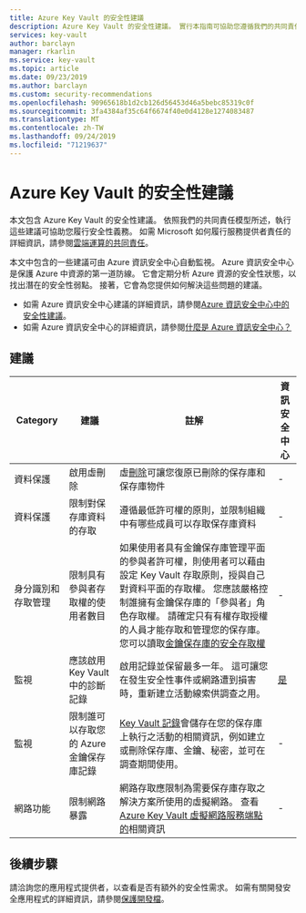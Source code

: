 ```yaml
---
title: Azure Key Vault 的安全性建議
description: Azure Key Vault 的安全性建議。 實行本指南可協助您遵循我們的共同責任模型中所述，滿足您的安全性義務
services: key-vault
author: barclayn
manager: rkarlin
ms.service: key-vault
ms.topic: article
ms.date: 09/23/2019
ms.author: barclayn
ms.custom: security-recommendations
ms.openlocfilehash: 90965618b1d2cb126d56453d46a5bebc85319c0f
ms.sourcegitcommit: 3fa4384af35c64f6674f40e0d4128e1274083487
ms.translationtype: MT
ms.contentlocale: zh-TW
ms.lasthandoff: 09/24/2019
ms.locfileid: "71219637"
---
```

# <a name="security-recommendations-for-azure-key-vault"></a>Azure Key Vault 的安全性建議

本文包含 Azure Key Vault 的安全性建議。 依照我們的共同責任模型所述，執行這些建議可協助您履行安全性義務。 如需 Microsoft 如何履行服務提供者責任的詳細資訊，請參閱[雲端運算的共同責任](https://gallery.technet.microsoft.com/Shared-Responsibilities-81d0ff91/file/153019/1/Shared%20responsibilities%20for%20cloud%20computing.pdf)。

本文中包含的一些建議可由 Azure 資訊安全中心自動監視。 Azure 資訊安全中心是保護 Azure 中資源的第一道防線。 它會定期分析 Azure 資源的安全性狀態，以找出潛在的安全性弱點。 接著，它會為您提供如何解決這些問題的建議。

- 如需 Azure 資訊安全中心建議的詳細資訊，請參閱[Azure 資訊安全中心中的安全性建議](../security-center/security-center-recommendations.md)。
- 如需 Azure 資訊安全中心的詳細資訊，請參閱[什麼是 Azure 資訊安全中心？](../security-center/security-center-intro.md)

## <a name="recommendations"></a>建議

| Category | 建議 | 註解 | 資訊安全中心 |
|-|-|----|--|
| 資料保護 |啟用虛刪除 | 虛[刪除](key-vault-ovw-soft-delete.md)可讓您復原已刪除的保存庫和保存庫物件 |  - |
| 資料保護 | 限制對保存庫資料的存取  | 遵循最低許可權的原則，並限制組織中有哪些成員可以存取保存庫資料 |  - |
| 身分識別和存取管理 | 限制具有參與者存取權的使用者數目 | 如果使用者具有金鑰保存庫管理平面的參與者許可權，則使用者可以藉由設定 Key Vault 存取原則，授與自己對資料平面的存取權。 您應該嚴格控制誰擁有金鑰保存庫的「參與者」角色存取權。 請確定只有有權存取授權的人員才能存取和管理您的保存庫。 您可以讀取[金鑰保存庫的安全存取權](key-vault-secure-your-key-vault.md) | - |
| 監視 | 應該啟用 Key Vault 中的診斷記錄 | 啟用記錄並保留最多一年。 這可讓您在發生安全性事件或網路遭到損害時，重新建立活動線索供調查之用。 | [是](../security-center/security-center-identity-access.md) |
| 監視 | 限制誰可以存取您的 Azure 金鑰保存庫記錄 | [Key Vault 記錄](key-vault-logging.md)會儲存在您的保存庫上執行之活動的相關資訊，例如建立或刪除保存庫、金鑰、秘密，並可在調查期間使用。 |  - |
| 網路功能 |限制網路暴露 | 網路存取應限制為需要保存庫存取之解決方案所使用的虛擬網路。 查看[Azure Key Vault 虛擬網路服務端點的](key-vault-overview-vnet-service-endpoints.md)相關資訊 | - |

## <a name="next-steps"></a>後續步驟

請洽詢您的應用程式提供者，以查看是否有額外的安全性需求。 如需有關開發安全應用程式的詳細資訊，請參閱[保護開發檔](../security/fundamentals/abstract-develop-secure-apps.md)。
